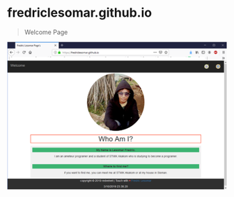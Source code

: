 # fredriclesomar.github.io

> Welcome Page
  <img src="https://raw.githubusercontent.com/fredriclesomar/fredriclesomar.github.io/master/images/1.png" width="750" title="Tampilan Awal">
</p>

